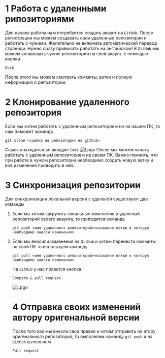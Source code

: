 # 1 Работа с удаленными рипозиториями
Для начала работы нам потребуется создать акаунт на `GitHub`.
После регистрации мы можем создавать свои  удаленные репозитории и работать с чужими.
Желательно не включать автоматический перевод страници. Нужно сразу привыкать работать на английском!
В `GitHub`  мы можем копировать чужие репозитории на свой акаунт, с помощью кнопки 
```
Fork
```
После этого мы можем смотреть коммиты, ветки и полную информацию о репозитории.
# 2 Клонирование удаленного репозитория 
Если мы хотим работать с удаленным репозиторием но на нашем ПК, то нам поможет команда
```
git clone <ссылка на репозитории на github>
```
Ссылк анаходится во вкладке `Code`
![Lpgo](Без%20имени.jpg)
После  мы можем начать работать с удаленным репозиторием на своем ПК.
Важно помнить, что при работе в чужом репозитории необходимо создать новую ветку и все изменения проводить в ней.
# 3 Синхронизация репозитории
Для синхронизации локальной версии с удаленой существуют две команды
1. Если мы хотим загрузить локальные изменения в удаленый репозиторий своего акаунта, то пригодится команда
   ```
   git push <имя удаленного репозиторий><название ветки в которую необходимо внести изменения>
   ```
2. Если мы вносили изменения на `GitHub` и хотим перенести коммиты на свой ПК то используем команду
   ```
   git pull <имя удаленного репозиторий><название ветки в которую необходимо внести изменения>
   ```
   На `GitHub` у нас появится кнопка 
   ```
   Compare & pull request
   ```
   ![Lpgo](Без%20имени2.jpg)
   # 4 Отправка своих изменений автору оригенальной версии
   После того как мы внесли свои правки и хотим отправить их атору оригенального репозитория, то выполняем команду `git push` и на `GitHub` выполняем 
   ```
   Pull request
   ```
